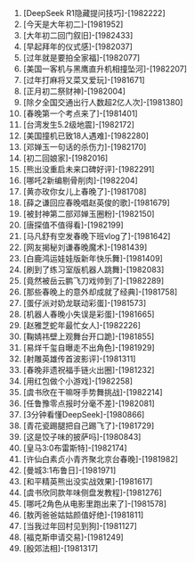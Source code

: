 
1. [DeepSeek R1隐藏提问技巧]-[1982222]
1. [今天是大年初二]-[1981952]
1. [大年初二回门叙旧]-[1982433]
1. [早起拜年的仪式感]-[1982037]
1. [过年就是要拍全家福]-[1982077]
1. [美国一客机与黑鹰直升机相撞坠河]-[1982207]
1. [过年打麻将又菜又爱玩]-[1981671]
1. [正月初二祭财神]-[1982004]
1. [除夕全国交通出行人数超2亿人次]-[1981380]
1. [春晚第一个考点来了]-[1981401]
1. [台湾发生5.2级地震]-[1982172]
1. [美国撞机已致18人遇难]-[1982280]
1. [邓婵玉一句话的杀伤力]-[1982170]
1. [初二回娘家]-[1982016]
1. [熊出没重启未来口碑好评]-[1982291]
1. [哪吒2新编剔骨削肉]-[1982204]
1. [黄亦玫你女儿上春晚了]-[1981708]
1. [薛之谦回应春晚唱赵英俊的歌]-[1981679]
1. [被封神第二部邓婵玉圈粉]-[1982150]
1. [唐探值不值得看]-[1982199]
1. [马凡舒有空发春晚下班vlog了]-[1981642]
1. [网友揭秘刘谦春晚魔术]-[1981439]
1. [白鹿鸿运娃娃版新年快乐舞]-[1981409]
1. [刷到了练习室版机器人跳舞]-[1982083]
1. [竟然被岳云鹏飞刀戏帅到了]-[1982289]
1. [那些春晚上的意外却成就了经典]-[1981758]
1. [蛋仔派对奶龙联动彩蛋]-[1981573]
1. [机器人春晚小失误是彩蛋]-[1981665]
1. [赵雅芝蛇年最忙女人]-[1982226]
1. [鞠婧祎壁上观舞台开口跪]-[1981855]
1. [易烊千玺自曝走不出角色]-[1981929]
1. [射雕英雄传首波影评]-[1981311]
1. [春晚非遗祝福手链火出圈]-[1981232]
1. [用红包做个小游戏]-[1982258]
1. [虞书欣在干嘛呀手势舞挑战]-[1982214]
1. [任鲁豫零点报时分毫不差]-[1982081]
1. [3分钟看懂DeepSeek]-[1980866]
1. [青花瓷踢腿把自己踢飞了]-[1981729]
1. [这是饺子味的披萨吗]-[1980843]
1. [皇马3:0布雷斯特]-[1982174]
1. [许仙白素贞小青齐聚北京台春晚]-[1981982]
1. [曼城3:1布鲁日]-[1981971]
1. [和平精英熊出没实战效果]-[1981617]
1. [虞书欣同款年味侧盘发教程]-[1981276]
1. [哪吒2角色从电影里跑出来了]-[1981578]
1. [敖丙爸爸姑姑颜值好绝]-[1981811]
1. [当我过年回村见到狗]-[1981127]
1. [福克斯申请交易]-[1981249]
1. [殷郊法相]-[1981317]